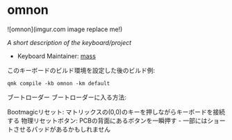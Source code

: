 # omnon

![omnon](imgur.com image replace me!)

_A short description of the keyboard/project_

- Keyboard Maintainer: [mass](https://x.com/mass_0X00)

このキーボードのビルド環境を設定した後のビルド例:

    qmk compile -kb omnon -km default

ブートローダー
ブートローダーに入る方法:

Bootmagicリセット:
マトリックスの(0,0)のキーを押しながらキーボードを接続する
物理リセットボタン:
PCBの背面にあるボタンを一瞬押す - 一部にはショートさせるパッドがあるかもしれません

